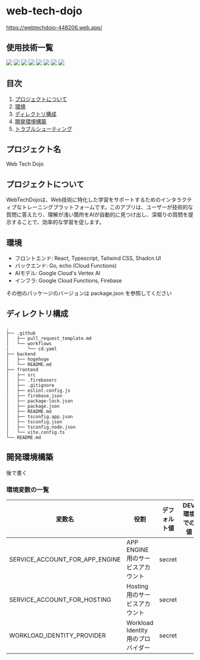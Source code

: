 # web-tech-dojo
https://webtechdojo-448206.web.app/

<div id="top"></div>

## 使用技術一覧

<p style="display: inline">
  <!-- フロントエンド -->
  <img src="https://img.shields.io/badge/-React-20232A?style=for-the-badge&logo=react&logoColor=61DAFB">
  <img src="https://img.shields.io/badge/-TailwindCSS-000000.svg?logo=tailwindcss&style=for-the-badge">
  <img src="https://img.shields.io/badge/shadcn/ui-000000?style=for-the-badge&logo=shadcn/ui&logoColor=white">
  <img src="https://img.shields.io/badge/TypeScript-3178C6?style=for-the-badge&logo=typescript&logoColor=white">
  <!-- バックエンド -->
  <img src="https://img.shields.io/badge/Go-00ADD8?logo=Go&logoColor=white&style=for-the-badge">
  <!-- インフラ -->
  <img src="https://img.shields.io/badge/-Google%20Cloud%20Platform-4285F4?style=for-the-badge&logo=google%20cloud&logoColor=white">
  <img src="https://img.shields.io/badge/firebase-ffca28?style=for-the-badge&logo=firebase&logoColor=black">
  <!-- AI -->
  <img src="https://img.shields.io/badge/Google%20Gemini-886FBF?style=for-the-badge&logo=googlegemini&logoColor=fff">
</p>

## 目次

1. [プロジェクトについて](#プロジェクトについて)
2. [環境](#環境)
3. [ディレクトリ構成](#ディレクトリ構成)
4. [開発環境構築](#開発環境構築)
5. [トラブルシューティング](#トラブルシューティング)


## プロジェクト名
Web Tech Dojo

## プロジェクトについて

WebTechDojoは、Web技術に特化した学習をサポートするためのインタラクティブなトレーニングプラットフォームです。このアプリは、ユーザーが技術的な質問に答えたり、理解が浅い箇所をAIが自動的に見つけ出し、深堀りの質問を提示することで、効率的な学習を促します。

## 環境

- フロントエンド: React, Typescript, Tailwind CSS, Shadcn UI
- バックエンド: Go, echo (Cloud Functions)
- AIモデル: Google Cloud's Vertex AI
- インフラ: Google Cloud Functions, Firebase

その他のパッケージのバージョンは package.json を参照してください

## ディレクトリ構成

```
.
├── .github
│   ├── pull_request_template.md
│   └── workflows
|       └── cd.yaml
├── backend
│   ├── hogehoge
│   └── README.md
├── frontend
│   ├── src
│   ├── .firebaserc
│   ├── .gitignore
│   ├── eslint.config.js
│   ├── firebase.json
|   ├── package-lock.json
│   ├── package.json
│   ├── README.md
│   ├── tsconfig.app.json
│   ├── tsconfig.json
│   ├── tsconfig.node.json
│   └── vite.config.ts
└── README.md
```

## 開発環境構築
後で書く


### 環境変数の一覧

| 変数名 | 役割 | デフォルト値  | DEV 環境での値 |
| ---------------------- | ----------------------------------------- | ---------------------------------- | ---------------------------------------- |
| SERVICE_ACCOUNT_FOR_APP_ENGINE | APP ENGINE用のサービスアカウント | secret ||
| SERVICE_ACCOUNT_FOR_HOSTING | Hosting用のサービスアカウント | secret ||
| WORKLOAD_IDENTITY_PROVIDER | Workload Identity用のプロバイダー | secret ||